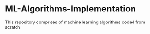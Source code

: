 # ML-Algorithms-Implementation
This repository comprises of machine learning algorithms coded from scratch

